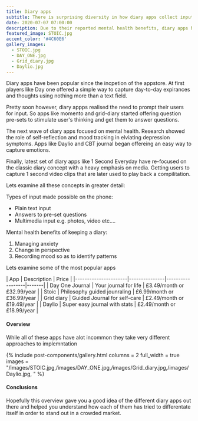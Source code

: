 ```yaml
---
title: Diary apps
subtitle: There is surprising diversity in how diary apps collect input
date: 2020-07-07 07:00:00
description: Due to their reported mental health benefits, diary apps have become increasingly popular on the appstore. Lets see the different aproaches they've used to collect user input.
featured_image: STOIC.jpg
accent_color: '#4C60E6'
gallery_images:
  - STOIC.jpg
  - DAY_ONE.jpg
  - Grid_diary.jpg
  - Daylio.jpg
---
```


Diary apps have been popular since the incpetion of the appstore. At first players like Day one offered a simple way to capture day-to-day expirances and thoughts using nothing more than a text field. 

Pretty soon however, diary appps realised the need to prompt their users for input. So apps like momento and grid-diary started offering question pre-sets to stimulate user's thinking and get them to answer questions. 

The next wave of diary apps focused on mental health. Research showed the role of self-reflection and mood tracking in elviating depression symptoms. Apps like Daylio and CBT journal began offereing an easy way to capture emotions. 

Finally, latest set of diary apps like 1 Second Everyday have re-focused on the classic diary concept with a heavy emphasis on media. Getting users to capture 1 second video clips that are later used to play back a compilitation. 

Lets examine all these concepts in greater detail:



Types of input made possible on the phone:

* Plain text input 
* Answers to pre-set questions
* Multimedia input e.g. photos, video etc....

Mental health benefits of keeping a diary:

1. Managing anxiety
2. Change in perspective
3. Recording mood so as to identify patterns


Lets examine some of the most popular apps

| App                 | Description        | Price |
|----------------------|---------------|------------------|-------|
| Day One Journal    | Your journal for life | £3.49/month or £32.99/year   |
| Stoic   | Philosophy guided jounraling | £6.99/month or £36.99/year    |
| Grid diary | Guided Journal for self-care | £2.49/month or £19.49/year   |
| Daylio | Super easy journal with stats | £2.49/month or £18.99/year   |



#### Overview

While all of these apps have alot incommon they take very different approaches to implemntation

{% include post-components/gallery.html
	columns = 2
	full_width = true
	images = "/images/STOIC.jpg,/images/DAY_ONE.jpg,/images/Grid_diary.jpg,/images/Daylio.jpg,
	"
%}




#### Conclusions

Hopefully this overview gave you a good idea of the different diary apps out there and helped you understand how each of them has tried to differentate itself in order to stand out in a crowded market. 
